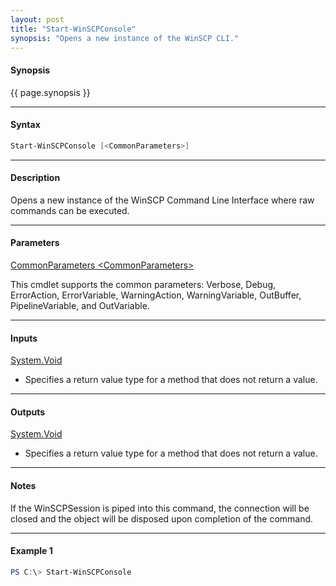 ```yaml
---
layout: post
title: "Start-WinSCPConsole"
synopsis: "Opens a new instance of the WinSCP CLI."
---
```


#### **Synopsis**

{{ page.synopsis }}

---

#### **Syntax**

```powershell
Start-WinSCPConsole [<CommonParameters>]
```

---

#### **Description**

Opens a new instance of the WinSCP Command Line Interface where raw commands can be executed.

---

#### **Parameters**

[CommonParameters \<CommonParameters\>](http://go.microsoft.com/fwlink/?LinkID=113216)

This cmdlet supports the common parameters: Verbose, Debug, ErrorAction, ErrorVariable, WarningAction, WarningVariable, OutBuffer, PipelineVariable, and OutVariable.

---

#### **Inputs**

[System.Void](https://msdn.microsoft.com/en-us/library/system.void(v=vs.110).aspx)

* Specifies a return value type for a method that does not return a value.

---

#### **Outputs**

[System.Void](https://msdn.microsoft.com/en-us/library/system.void(v=vs.110).aspx)

* Specifies a return value type for a method that does not return a value.

---

#### **Notes**

If the WinSCPSession is piped into this command, the connection will be closed and the object will be disposed upon completion of the command.

---

#### **Example 1**

```powershell
PS C:\> Start-WinSCPConsole
```